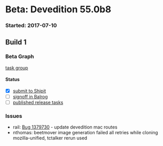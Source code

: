 # Beta: Devedition 55.0b8

### Started: 2017-07-10

## Build 1

### Beta Graph
[task group](https://tools.taskcluster.net/push-inspector/#/ON0YzpO6RCyVGj7zOYNICg)


#### Status
- [x] [submit to Shipit](https://wiki.mozilla.org/Release:Release_Automation_on_Mercurial:Starting_a_Release#Submit_to_Ship_It)
- [ ] [signoff in Balrog](../how-tos/relpro.md#3-signoffs)
- [ ] [published release tasks](../how-tos/relpro.md#4-publish-release)

### Issues
- rail: [Bug 1379730](https://bugzil.la/1379730) - update devedition mac routes
- nthomas: beetmover image generation failed all retries while cloning mozilla-unified, tctalker rerun used


